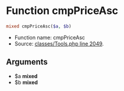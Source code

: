 Function cmpPriceAsc
===========================





```php
mixed cmpPriceAsc($a, $b)
```

* Function name: cmpPriceAsc
* Source: [classes/Tools.php line 2049](https://github.com/PrestaShop/PrestaShop/blob/1.5.0.1/classes/Tools.php#L2049).

Arguments
---------

* $a **mixed**
* $b **mixed**

